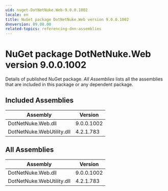 ```yaml
---
uid: nuget-DotNetNuke.Web-9.0.0.1002
locale: en
title: NuGet package DotNetNuke.Web version 9.0.0.1002
dnnversion: 09.08.00
related-topics: referencing-dnn-assemblies
---
```


# NuGet package DotNetNuke.Web version 9.0.0.1002
Details of published NuGet package.
*All Assemblies* lists all the assemblies that are included in this package or any dependent package.

## Included Assemblies

|Assembly|Version|
|---|---|
|DotNetNuke.Web.dll|9.0.0.1002|
|DotNetNuke.WebUtility.dll|4.2.1.783|

## All Assemblies

|Assembly|Version|
|---|---|
|DotNetNuke.Web.dll|9.0.0.1002|
|DotNetNuke.WebUtility.dll|4.2.1.783|

